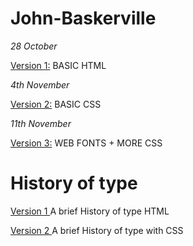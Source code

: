 # John-Baskerville

*28 October*

<a href="https://chrisdale99.github.io/John-baskerville/baskerville.html">Version 1:</a> BASIC HTML


*4th November*

<a href="https://chrisdale99.github.io/John-baskerville/baskerville2.html">Version 2:</a> BASIC CSS


*11th November*

<a href="https://chrisdale99.github.io/John-baskerville/baskerville3.html">Version 3:</a> WEB FONTS + MORE CSS



# History of type

<a href="https://chrisdale99.github.io/John-baskerville/history1.html"> Version 1 </a> A brief History of type HTML


<a href="https://chrisdale99.github.io/John-baskerville/history2.html"> Version 2 </a> A brief History of type with CSS



